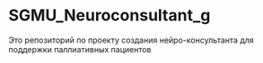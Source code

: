 # SGMU_Neuroconsultant_g
Это репозиторий по проекту создания нейро-консультанта для поддержки паллиативных пациентов 
